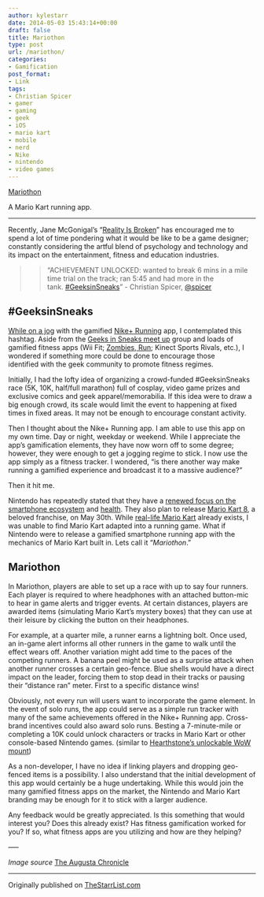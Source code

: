 ```yaml
---
author: kylestarr
date: 2014-05-03 15:43:14+00:00
draft: false
title: Mariothon
type: post
url: /mariothon/
categories:
- Gamification
post_format:
- Link
tags:
- Christian Spicer
- gamer
- gaming
- geek
- iOS
- mario kart
- mobile
- nerd
- Nike
- nintendo
- video games
---
```


[Mariothon](http://thestarrlist.com/2014/05/03/mariothon/)


A Mario Kart running app.






* * *




Recently, Jane McGonigal’s “[Reality Is Broken](https://itunes.apple.com/us/book/reality-is-broken/id409506505?mt=11&uo=4&at=1l3v2y3)” has encouraged me to spend a lot of time pondering what it would be like to be a game designer; constantly considering the artful blend of psychology and technology and its impact on the entertainment, fitness and education industries.





<blockquote>

> 
> “ACHIEVEMENT UNLOCKED: wanted to break 6 mins in a mile time trial on the track; ran 5:45 and had more in the tank. [#GeeksinSneaks](https://twitter.com/search?q=%23GeeksinsSneaks&src=hash)” - Christian Spicer, [@spicer](https://twitter.com/spicer/status/462632710578507776)
> 
> 
</blockquote>




## **#GeeksinSneaks**




[While on a jog](http://thestarrlist.com/2013/01/13/5-reasons-to-run/) with the gamified [Nike+ Running](https://itunes.apple.com/us/app/nike+-running/id387771637?mt=8&uo=4&at=1l3v2y3) app, I contemplated this hashtag. Aside from the [Geeks in Sneaks meet up](http://www.meetup.com/Geeks-In-Sneaks-Nerds-Getting-Their-Exercise-On/) group and loads of gamified fitness apps (Wii Fit; [Zombies, Run](https://itunes.apple.com/us/app/zombies-run!/id503519713?mt=8&uo=4&at=1l3v2y3); Kinect Sports Rivals, etc.), I wondered if something more could be done to encourage those identified with the geek community to promote fitness regimes.




Initially, I had the lofty idea of organizing a crowd-funded #GeeksinSneaks race (5K, 10K, half/full marathon) full of cosplay, video game prizes and exclusive comics and geek apparel/memorabilia. If this idea were to draw a big enough crowd, its scale would limit the event to happening at fixed times in fixed areas. It may not be enough to encourage constant activity.




Then I thought about the Nike+ Running app. I am able to use this app on my own time. Day or night, weekday or weekend. While I appreciate the app’s gamification elements, they have now worn off to some degree; however, they were enough to get a jogging regime to stick. I now use the app simply as a fitness tracker. I wondered, “is there another way make running a gamified experience and broadcast it to a massive audience?”




Then it hit me.




Nintendo has repeatedly stated that they have a [renewed focus on the smartphone ecosystem](http://www.theverge.com/2014/1/29/5359472/nintendo-investor-briefing-q3-2013) and [health](http://www.polygon.com/2014/3/3/5465216/nintendo-aims-to-improve-your-quality-of-life-over-the-next-10-years). They also plan to release [Mario Kart 8](http://www.amazon.com/gp/product/B00DC7G2W8/ref=as_li_tl?ie=UTF8&camp=1789&creative=390957&creativeASIN=B00DC7G2W8&linkCode=as2&tag=tpv07-20&linkId=IK5RBUMNJFHQMNDE), a beloved franchise, on May 30th. While [real-life Mario Kart](https://www.youtube.com/watch?v=w1Iat_WmvrI#t=235) already exists, I was unable to find Mario Kart adapted into a running game. What if Nintendo were to release a gamified smartphone running app with the mechanics of Mario Kart built in. Lets call it “_Mariothon_.”





## **Mariothon**




In Mariothon, players are able to set up a race with up to say four runners. Each player is required to where headphones with an attached button-mic to hear in game alerts and trigger events. At certain distances, players are awarded items (simulating Mario Kart’s mystery boxes) that they can use at their leisure by clicking the button on their headphones.




For example, at a quarter mile, a runner earns a lightning bolt. Once used, an in-game alert informs all other runners in the game to walk until the effect wears off. Another variation might add time to the paces of the competing runners. A banana peel might be used as a surprise attack when another runner crosses a certain geo-fence. Blue shells would have a direct impact on the leader, forcing them to stop dead in their tracks or pausing their “distance ran” meter. First to a specific distance wins!




Obviously, not every run will users want to incorporate the game element. In the event of solo runs, the app could serve as a simple run tracker with many of the same achievements offered in the Nike+ Running app. Cross-brand incentives could also award solo runs. Besting a 7-minute-mile or completing a 10K could unlock characters or tracks in Mario Kart or other console-based Nintendo games. (similar to [Hearthstone’s unlockable WoW mount](http://wow.joystiq.com/2014/03/16/should-you-be-playing-hearthstone-if-youre-playing-wow/))




As a non-developer, I have no idea if linking players and dropping geo-fenced items is a possibility. I also understand that the initial development of this app would certainly be a huge undertaking. While this would join the many gamified fitness apps on the market, the Nintendo and Mario Kart branding may be enough for it to stick with a larger audience.




Any feedback would be greatly appreciated. Is this something that would interest you? Does this already exist? Has fitness gamification worked for you? If so, what fitness apps are you utilizing and how are they helping?




—–




_Image source_ [The Augusta Chronicle](http://chronicle.augusta.com/news/metro/2012-10-27/runners-costume-help-ronald-mcdonald-house-broad-street-ramble)






* * *



Originally published on [TheStarrList.com](http://thestarrlist.com/2014/05/03/mariothon/)
